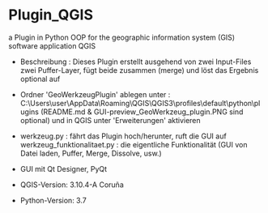 # Plugin_QGIS
a Plugin in Python OOP for the geographic information system (GIS) software application QGIS

- Beschreibung : Dieses Plugin erstellt ausgehend von zwei Input-Files zwei Puffer-Layer, 
		             fügt beide zusammen (merge) und löst das Ergebnis optional auf
- Ordner 'GeoWerkzeugPlugin' ablegen unter : 
  C:\Users\user\AppData\Roaming\QGIS\QGIS3\profiles\default\python\plugins
	       (README.md & GUI-preview_GeoWerkzeug_plugin.PNG sind optional) 
  und in QGIS unter 'Erweiterungen' aktivieren 

- werkzeug.py : fährt das Plugin hoch/herunter, ruft die GUI auf 
  werkzeug_funktionalitaet.py : die eigentliche Funktionalität (GUI von Datei laden, Puffer, Merge, Dissolve, usw.) 

- GUI mit Qt Designer, PyQt
- QGIS-Version: 3.10.4-A Coruña
- Python-Version: 3.7
